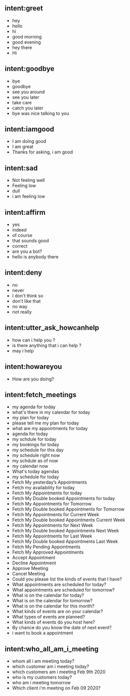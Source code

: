 ## intent:greet
- hey
- hello
- hi
- good morning
- good evening
- hey there
- Hi

## intent:goodbye
- bye
- goodbye
- see you around
- see you later
- take care
- catch you later
- bye was nice talking to you

## intent:iamgood
- I am doing good
- I am great
- Thanks for asking, i am good

## intent:sad
- Not feeling well
- Feeling low
- dull
- i am feeling low

## intent:affirm
- yes
- indeed
- of course
- that sounds good
- correct
- are you a bot?
- hello is anybody there

## intent:deny
- no
- never
- I don't think so
- don't like that
- no way
- not really

## intent:utter_ask_howcanhelp
- how can i help you ?
- is there anything that i can help ?
- may i help

## intent:howareyou
- How are you doing?

## intent:fetch_meetings
- my agenda for today
- what's there in my calendar for today
- my plan for today
- please tell me my plan for today
- what are my appointments for today
- agenda for today
- my schdule for today
- my bookings for today
- my schedule for this day
- my schedule right now
- my schdule as of now
- my calendar now
- What's today agendas
- my schedule for today
- Fetch My yesterday’s Appointments
- Fetch my availability for today
- Fetch My Appointments for today
- Fetch My Double booked Appointments for today
- Fetch My Appointments for Tomorrow
- Fetch My Double booked Appointments for Tomorrow
- Fetch My Appointments for Current Week
- Fetch My Double booked Appointments Current Week
- Fetch My Appointments for Next Week
- Fetch My Double booked Appointments Next Week
- Fetch My Appointments for Last Week
- Fetch My Double booked Appointments Last Week
- Fetch My Pending Appointments
- Fetch My Approved Appointments
- Accept Appointment
- Decline Appointment
- Approve Meeting
- Cancel Meeting
- Could you please list the kinds of events that I have?
- What appointments are scheduled for today?
- What appointments are scheduled for tomorrow?
- What is on the calendar for today?
- What is on the calendar for tomorrow?
- What is on the calendar for this month?
- What kinds of events are on your calendar?
- What types of events are planned?
- What kinds of events do you host here?
- By chance do you know the date of next event?
- i want to book a appointment

## intent:who_all_am_i_meeting
- whom all i am meeting today?
- which customer am i meeting today?
- which customers am i meeting Feb 9th 2020
- who is my customers today?
- who am i meeting tomorrow
- Which client i'm meeting on Feb 09 2020?
